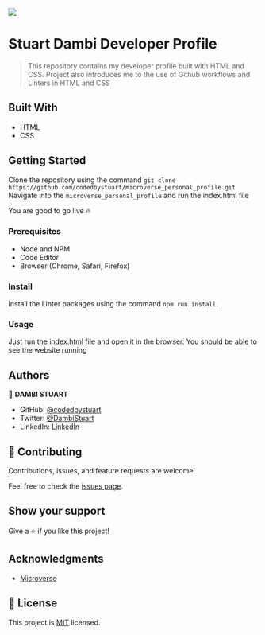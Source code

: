 ![](https://img.shields.io/badge/Microverse-blueviolet)

# Stuart Dambi Developer Profile

> This repository contains my developer profile built with HTML and CSS.
> Project also introduces me to the use of Github workflows and Linters in HTML and CSS

## Built With

- HTML
- CSS

## Getting Started

Clone the repository using the command `git clone https://github.com/codedbystuart/microverse_personal_profile.git`
Navigate into the `microverse_personal_profile` and run the index.html file

You are good to go live 🔥

### Prerequisites

- Node and NPM
- Code Editor
- Browser (Chrome, Safari, Firefox)

### Install

Install the Linter packages using the command `npm run install`.

### Usage

Just run the index.html file and open it in the browser. You should be able to see the website running

## Authors

👤 **DAMBI STUART**

- GitHub: [@codedbystuart](https://github.com/codedbystuart)
- Twitter: [@DambiStuart](https://twitter.com/DambiStuart)
- LinkedIn: [LinkedIn](https://linkedin.com/in/StuartDambi)

## 🤝 Contributing

Contributions, issues, and feature requests are welcome!

Feel free to check the [issues page](../../issues/).

## Show your support

Give a ⭐️ if you like this project!

## Acknowledgments

- [Microverse](https://microverse.org)

## 📝 License

This project is [MIT](./LICENSE) licensed.
